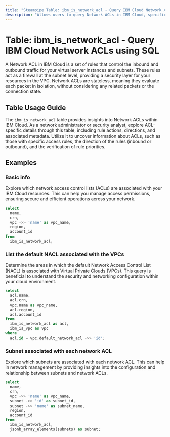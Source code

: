 ```yaml
---
title: "Steampipe Table: ibm_is_network_acl - Query IBM Cloud Network ACLs using SQL"
description: "Allows users to query Network ACLs in IBM Cloud, specifically providing details about the access control rules for virtual server instances and subnets."
---
```


# Table: ibm_is_network_acl - Query IBM Cloud Network ACLs using SQL

A Network ACL in IBM Cloud is a set of rules that control the inbound and outbound traffic for your virtual server instances and subnets. These rules act as a firewall at the subnet level, providing a security layer for your resources in the VPC. Network ACLs are stateless, meaning they evaluate each packet in isolation, without considering any related packets or the connection state.

## Table Usage Guide

The `ibm_is_network_acl` table provides insights into Network ACLs within IBM Cloud. As a network administrator or security analyst, explore ACL-specific details through this table, including rule actions, directions, and associated metadata. Utilize it to uncover information about ACLs, such as those with specific access rules, the direction of the rules (inbound or outbound), and the verification of rule priorities.

## Examples

### Basic info
Explore which network access control lists (ACLs) are associated with your IBM Cloud resources. This can help you manage access permissions, ensuring secure and efficient operations across your network.

```sql
select
  name,
  crn,
  vpc ->> 'name' as vpc_name,
  region,
  account_id
from
  ibm_is_network_acl;
```

### List the default NACL associated with the VPCs
Determine the areas in which the default Network Access Control List (NACL) is associated with Virtual Private Clouds (VPCs). This query is beneficial to understand the security and networking configuration within your cloud environment.

```sql
select
  acl.name,
  acl.crn,
  vpc.name as vpc_name,
  acl.region,
  acl.account_id
from
  ibm_is_network_acl as acl,
  ibm_is_vpc as vpc
where
  acl.id = vpc.default_network_acl ->> 'id';
```

### Subnet associated with each network ACL
Explore which subnets are associated with each network ACL. This can help in network management by providing insights into the configuration and relationship between subnets and network ACLs.

```sql
select
  name,
  crn,
  vpc ->> 'name' as vpc_name,
  subnet ->> 'id' as subnet_id,
  subnet ->> 'name' as subnet_name,
  region,
  account_id
from
  ibm_is_network_acl,
  jsonb_array_elements(subnets) as subnet;
```